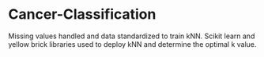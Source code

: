 # Cancer-Classification
Missing values handled and data standardized to train kNN. Scikit learn and yellow brick libraries used to deploy kNN and determine the optimal k value.
